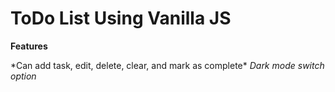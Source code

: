 # ToDo List Using Vanilla JS

**Features**

*Can add task, edit, delete, clear, and mark as complete\*
*Dark mode switch option*



